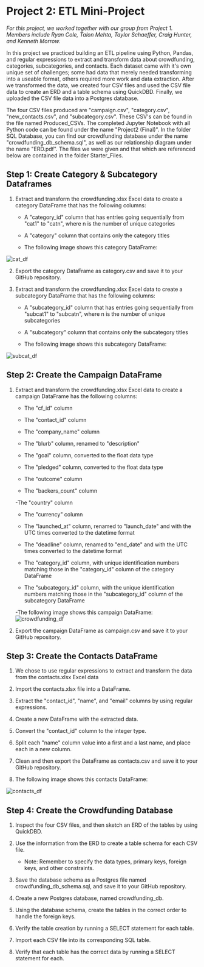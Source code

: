 #  **Project 2: ETL Mini-Project**
*For this project, we worked together with our group from Project 1. Members include Ryan Cole, Talon Mehta, Taylor Schaeffer, Craig Hunter, and Kenneth Morrow.*

In this project we practiced building an ETL pipeline using Python, Pandas, and regular expressions to extract and transform data about crowdfunding, categories, subcategories, and contacts. Each dataset came with it's own unique set of challenges; some had data that merely needed transforming into a useable format, others required more work and data extraction. After we transformed the data, we created four CSV files and used the CSV file data to create an ERD and a table schema using QuickDBD. Finally, we uploaded the CSV file data into a Postgres database.

The four CSV files produced are "campaign.csv", "category.csv", "new_contacts.csv", and "subcategory.csv". These CSV's can be found in the file named Produced_CSVs. The completed Jupyter Notebook with all Python code can be found under the name "Project2 (Final)". In the folder SQL Database, you can find our crowdfunding database under the name "crowdfunding_db_schema.sql", as well as our relationship diagram under the name "ERD.pdf". The files we were given and that which are referenced below are contained in the folder Starter_Files. 

##  **Step 1: Create Category & Subcategory Dataframes**
1. Extract and transform the crowdfunding.xlsx Excel data to create a category DataFrame that has the following columns:

	- A "category_id" column that has entries going sequentially from "cat1" to "catn", where n is the number of 	unique categories

	- A "category" column that contains only the category titles

	- The following image shows this category DataFrame:

![cat_df](https://github.com/taschaef/Crowdfunding_ETL/assets/124079708/ea77effb-5103-4913-ac8c-79512fe03651)



2. Export the category DataFrame as category.csv and save it to your GitHub repository.

3. Extract and transform the crowdfunding.xlsx Excel data to create a subcategory DataFrame that has the following columns:

	- A "subcategory_id" column that has entries going sequentially from "subcat1" to "subcatn", where n is the 	number of unique subcategories

	- A "subcategory" column that contains only the subcategory titles

	- The following image shows this subcategory DataFrame:

![subcat_df](https://github.com/taschaef/Crowdfunding_ETL/assets/124079708/7502a712-3f6c-4c7a-8eea-7613de4d5ac3)




##  **Step 2: Create the Campaign DataFrame**

1. Extract and transform the crowdfunding.xlsx Excel data to create a campaign DataFrame has the following columns:

	- The "cf_id" column

	- The "contact_id" column

	- The "company_name" column

	- The "blurb" column, renamed to "description"

	- The "goal" column, converted to the float data type

	- The "pledged" column, converted to the float data type

	- The "outcome" column

	- The "backers_count" column

	 -The "country" column

	- The "currency" column

	- The "launched_at" column, renamed to "launch_date" and with the UTC times converted to the datetime format

	- The "deadline" column, renamed to "end_date" and with the UTC times converted to the datetime format

	- The "category_id" column, with unique identification numbers matching those in the "category_id" column of 	the category DataFrame

	- The "subcategory_id" column, with the unique identification numbers matching those in the "subcategory_id" 	column of the subcategory DataFrame

	-The following image shows this campaign DataFrame:
  ![crowdfunding_df](https://github.com/taschaef/Crowdfunding_ETL/assets/124079708/18b4eeab-f2a5-4a90-8ba7-9d1837ccba16)

  

2. Export the campaign DataFrame as campaign.csv and save it to your GitHub repository.


## **Step 3: Create the Contacts DataFrame**

1. We chose to use regular expressions to extract and transform the data from the contacts.xlsx Excel data

2. Import the contacts.xlsx file into a DataFrame.

3. Extract the "contact_id", "name", and "email" columns by using regular expressions.

4. Create a new DataFrame with the extracted data.

5. Convert the "contact_id" column to the integer type.

6. Split each "name" column value into a first and a last name, and place each in a new column.

7. Clean and then export the DataFrame as contacts.csv and save it to your GitHub repository.

8. The following image shows this contacts DataFrame:


![contacts_df](https://github.com/taschaef/Crowdfunding_ETL/assets/124079708/b703cca3-3570-45b1-ada5-62c6cf596f18)

 
## **Step 4: Create the Crowdfunding Database**
1. Inspect the four CSV files, and then sketch an ERD of the tables by using QuickDBD.

2. Use the information from the ERD to create a table schema for each CSV file.

	- Note: Remember to specify the data types, primary keys, foreign keys, and other constraints.

3. Save the database schema as a Postgres file named crowdfunding_db_schema.sql, and save it to your GitHub repository.

4. Create a new Postgres database, named crowdfunding_db.

5. Using the database schema, create the tables in the correct order to handle the foreign keys.

6. Verify the table creation by running a SELECT statement for each table.

7. Import each CSV file into its corresponding SQL table.

8. Verify that each table has the correct data by running a SELECT statement for each.

